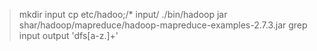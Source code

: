 > mkdir input
> cp etc/hadoo;/* input/
> ./bin/hadoop jar shar/hadoop/mapreduce/hadoop-mapreduce-examples-2.7.3.jar grep input output 'dfs[a-z.]+'

